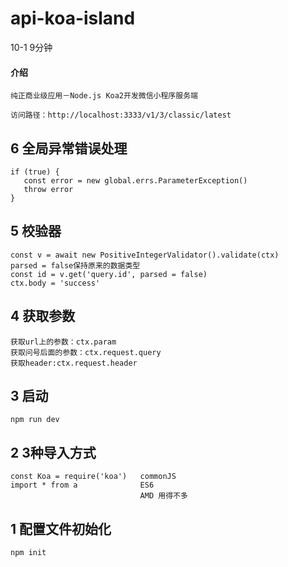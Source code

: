# api-koa-island

10-1 9分钟

#### 介绍
    纯正商业级应用－Node.js Koa2开发微信小程序服务端
    
    访问路径：http://localhost:3333/v1/3/classic/latest

## 6 全局异常错误处理
    if (true) {
       const error = new global.errs.ParameterException()
       throw error
    }

## 5 校验器
    const v = await new PositiveIntegerValidator().validate(ctx)
    parsed = false保持原来的数据类型
    const id = v.get('query.id', parsed = false)
    ctx.body = 'success'

## 4 获取参数
    获取url上的参数：ctx.param
    获取问号后面的参数：ctx.request.query
    获取header:ctx.request.header

## 3 启动
    npm run dev

## 2 3种导入方式
    const Koa = require('koa')   commonJS
    import * from a              ES6
                                 AMD 用得不多

## 1 配置文件初始化
    npm init